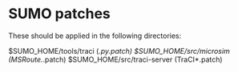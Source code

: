 SUMO patches
============

These should be applied in the following directories:

$SUMO_HOME/tools/traci (*.py.patch)
$SUMO_HOME/src/microsim (MSRoute.*.patch)
$SUMO_HOME/src/traci-server (TraCI*.patch)


